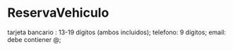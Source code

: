# ReservaVehiculo

tarjeta bancario : 13-19 dígitos (ambos incluidos);
telefono: 9 dígitos;
email: debe contiener @;

